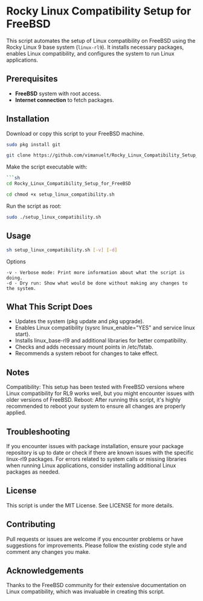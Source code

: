 # Rocky Linux Compatibility Setup for FreeBSD

This script automates the setup of Linux compatibility on FreeBSD using the Rocky Linux 9 base system (`linux-rl9`). It installs necessary packages, enables Linux compatibility, and configures the system to run Linux applications.

## Prerequisites

- **FreeBSD** system with root access.
- **Internet connection** to fetch packages.


## Installation

Download or copy this script to your FreeBSD machine.

```sh
sudo pkg install git
```
```sh
git clone https://github.com/vimanuelt/Rocky_Linux_Compatibility_Setup_for_FreeBSD
```

Make the script executable with:

```sh Rocky_Linux_Compatibility_Setup_for_FreeBSD
```sh
cd Rocky_Linux_Compatibility_Setup_for_FreeBSD
```
```sh
cd chmod +x setup_linux_compatibility.sh
```

Run the script as root:

```sh
sudo ./setup_linux_compatibility.sh
```


## Usage

```sh
sh setup_linux_compatibility.sh [-v] [-d]
```

Options

    -v - Verbose mode: Print more information about what the script is doing.
    -d - Dry run: Show what would be done without making any changes to the system.


## What This Script Does

- Updates the system (pkg update and pkg upgrade).
- Enables Linux compatibility (sysrc linux_enable="YES" and service linux start).
- Installs linux_base-rl9 and additional libraries for better compatibility.
- Checks and adds necessary mount points in /etc/fstab.
- Recommends a system reboot for changes to take effect.


## Notes

Compatibility: This setup has been tested with FreeBSD versions where Linux compatibility for RL9 works well, but you might encounter issues with older versions of FreeBSD.
Reboot: After running this script, it's highly recommended to reboot your system to ensure all changes are properly applied.


## Troubleshooting

If you encounter issues with package installation, ensure your package repository is up to date or check if there are known issues with the specific linux-rl9 packages.
For errors related to system calls or missing libraries when running Linux applications, consider installing additional Linux packages as needed.


## License
This script is under the MIT License. See LICENSE for more details.

## Contributing
Pull requests or issues are welcome if you encounter problems or have suggestions for improvements. Please follow the existing code style and comment any changes you make.

## Acknowledgements
Thanks to the FreeBSD community for their extensive documentation on Linux compatibility, which was invaluable in creating this script.
